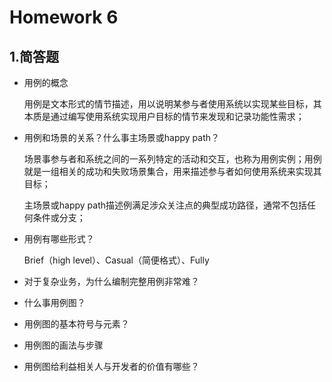 # Homework 6

## 1.简答题

- 用例的概念

  用例是文本形式的情节描述，用以说明某参与者使用系统以实现某些目标，其本质是通过编写使用系统实现用户目标的情节来发现和记录功能性需求；

- 用例和场景的关系？什么事主场景或happy path？

  场景事参与者和系统之间的一系列特定的活动和交互，也称为用例实例；用例就是一组相关的成功和失败场景集合，用来描述参与者如何使用系统来实现其目标；

  主场景或happy path描述例满足涉众关注点的典型成功路径，通常不包括任何条件或分支；

- 用例有哪些形式？

  Brief（high level）、Casual（简便格式）、Fully

- 对于复杂业务，为什么编制完整用例非常难？

- 什么事用例图？

- 用例图的基本符号与元素？

- 用例图的画法与步骤

- 用例图给利益相关人与开发者的价值有哪些？

  